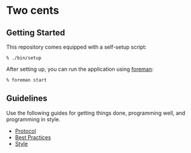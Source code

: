 Two cents
=========

Getting Started
---------------

This repository comes equipped with a self-setup script:

    % ./bin/setup

After setting up, you can run the application using [foreman]:

    % foreman start

[foreman]: http://ddollar.github.io/foreman/

Guidelines
----------

Use the following guides for getting things done, programming well, and
programming in style.

* [Protocol](http://github.com/groupbuddies/guides/blob/master/protocol)
* [Best Practices](http://github.com/groupbuddies/guides/blob/master/best-practices)
* [Style](http://github.com/groupbuddies/guides/blob/master/style)
